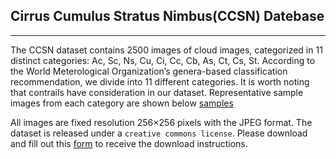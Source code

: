 ## Cirrus Cumulus Stratus Nimbus(CCSN) Datebase
---

The CCSN dataset contains 2500 images of cloud images, categorized in 11 distinct categories: Ac, Sc, Ns, Cu, Ci, Cc, Cb, As, Ct, Cs, St. According to the World Meterological Organization’s genera-based classification recommendation, we divide into 11 different categories. It is worth noting
that contrails have consideration in our dataset. Representative sample images from each category are shown below
[samples](https://github.com/upuil/CCSN-Database/blob/master/cloud_images.png "sample")

All images are fixed resolution 256×256 pixels with the JPEG format. 
The dataset is released under a `creative commons license`. Please download and fill out this [form]() to receive the download instructions.

